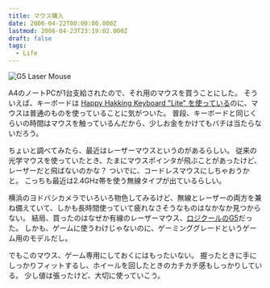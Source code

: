 ```yaml
---
title: マウス購入
date: 2006-04-22T00:00:00.000Z
lastmod: 2006-04-23T23:19:02.000Z
draft: false
tags:
  - Life
---
```


![G5 Laser Mouse](@/assets/flickr/133787296.jpg "G5 Laser Mouse")

A4のノートPCが1台支給されたので、それ用のマウスを買うことにした。 そういえば、キーボードは [Happy Hakking Keyboard "Lite" を使っている](/posts/20051026/p01)のに、マウスは普通のものを使っていることに気がついた。 普段、キーボードと同じくらいの時間はマウスを触っているんだから、少しお金をかけてもバチは当たらないだろう。

ちょいと調べてみたら、最近はレーザーマウスというのがあるらしい。 従来の光学マウスを使っていたとき、たまにマウスポインタが飛ぶことがあったけど、レーザーだと飛ばないのかな？ ついでに、コードレスマウスにしちゃおうかと。 こっちも最近は2.4GHz帯を使う無線タイプが出ているらしい。

横浜のヨドバシカメラでいろいろ物色してみるけど、無線とレーザーの両方を兼ね備えていて、しかも長時間使っていて疲れなさそうなものはなかなか見つからない。 結局、買ったのはなぜか有線のレーザーマウス、[ロジクールのG5](http://www.4gamer.net/news.php?url=/review/g5_laser_mouse/g5_laser_mouse.shtml)だった。 しかも、ゲームに使うわけじゃないのに、ゲーミンググレードというゲーム用のモデルだし。

でもこのマウス、ゲーム専用にしておくにはもったいない。 握ったときに手にしっかりフィットするし、ホイールを回したときのカチカチ感もしっかりしている。 少し値は張ったけど、大切に使っていこう。
